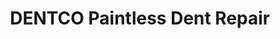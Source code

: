 ---
title: "DENTCO Paintless Dent Repair"
url: /west-plains/dentco-paintless-dent-repair/
shop: Autowerkstatt
---